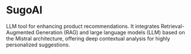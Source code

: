 # SugoAI
LLM tool for enhancing product recommendations. It integrates Retrieval-Augmented Generation (RAG) and large language models (LLM) based on the Mistral architecture, offering deep contextual analysis for highly personalized suggestions.
